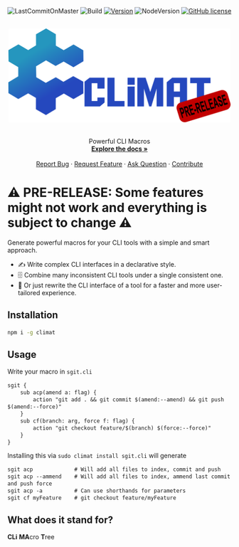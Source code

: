 

<div align="center">

![LastCommitOnMaster](https://img.shields.io/github/last-commit/climat-project/climat/master?label=last%20commit%20on%20master)
![Build](https://img.shields.io/github/actions/workflow/status/climat-project/climat/build.yml?branch=master)
[![Version](https://img.shields.io/npm/v/climat)](https://www.npmjs.com/package/climat)
![NodeVersion](https://img.shields.io/node/v/climat)
[![GitHub license](https://img.shields.io/npm/l/climat)](https://github.com/climat-project/climat/blob/master/LICENSE.md)

<br/>

<img alt="Climat logo" src="https://raw.githubusercontent.com/climat-project/doc-and-design/master/static/img/logo-name-prerelease-tag.svg" width="500px"/>
<br/><br/>

Powerful CLI Macros
<br />
<a href="https://climat-project.github.io/"><strong>Explore the docs »</strong></a>
<br />
<br />
[Report Bug](https://github.com/climat-project/climat/issues/new?labels=&projects=&template=bug_report.md&title=[BUG]) 
·
[Request Feature](https://github.com/climat-project/climat/issues/new?labels=&projects=&template=feature_request.md&title=[FEATURE])
·
[Ask Question](https://github.com/climat-project/climat/issues/new?labels=&projects=&template=question.md&title=[QUESTION])
·
[Contribute](https://github.com/climat-project/climat/blob/master/CONTRIBUTING.md)
</div>

# ⚠️ PRE-RELEASE: Some features might not work and everything is subject to change ⚠️

Generate powerful macros for your CLI tools with a simple and smart approach.

- ✍️ Write complex CLI interfaces in a declarative style.
- 🗄️ Combine many inconsistent CLI tools under a single consistent one.
- 🥷 Or just rewrite the CLI interface of a tool for a faster and more user-tailored experience.

## Installation

```sh
npm i -g climat
```

## Usage

Write your macro in `sgit.cli`

```cli
sgit {
    sub acp(amend a: flag) {
        action "git add . && git commit $(amend:--amend) && git push $(amend:--force)"
    }
    sub cf(branch: arg, force f: flag) {
        action "git checkout feature/$(branch) $(force:--force)"
    }
}
```

Installing this via `sudo climat install sgit.cli` will generate

```shell
sgit acp             # Will add all files to index, commit and push
sgit acp --ammend    # Will add all files to index, ammend last commit and push force
sgit acp -a          # Can use shorthands for parameters
sgit cf myFeature    # git checkout feature/myFeature
```

## What does it stand for?

**CLi** **MA**cro **T**ree
